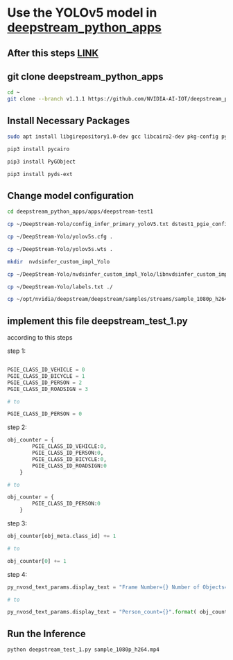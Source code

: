 # Use the YOLOv5 model in [deepstream_python_apps](https://github.com/NVIDIA-AI-IOT/deepstream_python_apps)

## After this steps [LINK](https://github.com/CV-Jetson-Nano/YOLOv5_install_deepstream)

## git clone deepstream_python_apps

```bash
cd ~
git clone --branch v1.1.1 https://github.com/NVIDIA-AI-IOT/deepstream_python_apps.git
```

## Install Necessary Packages

```bash
sudo apt install libgirepository1.0-dev gcc libcairo2-dev pkg-config python3-dev gir1.2-gtk-3.0

pip3 install pycairo

pip3 install PyGObject

pip3 install pyds-ext
```

## Change model configuration

```bash
cd deepstream_python_apps/apps/deepstream-test1

cp ~/DeepStream-Yolo/config_infer_primary_yoloV5.txt dstest1_pgie_config.txt

cp ~/DeepStream-Yolo/yolov5s.cfg .

cp ~/DeepStream-Yolo/yolov5s.wts .

mkdir  nvdsinfer_custom_impl_Yolo

cp ~/DeepStream-Yolo/nvdsinfer_custom_impl_Yolo/libnvdsinfer_custom_impl_Yolo.so ./nvdsinfer_custom_impl_Yolo

cp ~/DeepStream-Yolo/labels.txt ./

cp ~/opt/nvidia/deepstream/deepstream/samples/streams/sample_1080p_h264.mp4 ./
```

## implement this file deepstream_test_1.py
according to this steps

step 1:
```python

PGIE_CLASS_ID_VEHICLE = 0
PGIE_CLASS_ID_BICYCLE = 1
PGIE_CLASS_ID_PERSON = 2
PGIE_CLASS_ID_ROADSIGN = 3

# to

PGIE_CLASS_ID_PERSON = 0
```

step 2:
```python
obj_counter = {
        PGIE_CLASS_ID_VEHICLE:0,
        PGIE_CLASS_ID_PERSON:0,
        PGIE_CLASS_ID_BICYCLE:0,
        PGIE_CLASS_ID_ROADSIGN:0
    }

# to

obj_counter = {
        PGIE_CLASS_ID_PERSON:0
    }
```

step 3:
```python
obj_counter[obj_meta.class_id] += 1

# to

obj_counter[0] += 1
```

step 4:
```python
py_nvosd_text_params.display_text = "Frame Number={} Number of Objects={} Vehicle_count={} Person_count={}".format(frame_number, num_rects, obj_counter[PGIE_CLASS_ID_VEHICLE], obj_counter[PGIE_CLASS_ID_PERSON])

# to

py_nvosd_text_params.display_text = "Person_count={}".format( obj_counter[PGIE_CLASS_ID_PERSON])
```

## Run the Inference 

```bash
python deepstream_test_1.py sample_1080p_h264.mp4
```
